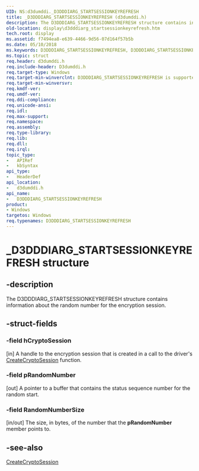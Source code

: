 ```yaml
---
UID: NS:d3dumddi._D3DDDIARG_STARTSESSIONKEYREFRESH
title: _D3DDDIARG_STARTSESSIONKEYREFRESH (d3dumddi.h)
description: The D3DDDIARG_STARTSESSIONKEYREFRESH structure contains information about the random number for the encryption session.
old-location: display\d3dddiarg_startsessionkeyrefresh.htm
tech.root: display
ms.assetid: f7494ea8-e639-4466-9d56-07d164f57b5b
ms.date: 05/10/2018
ms.keywords: D3DDDIARG_STARTSESSIONKEYREFRESH, D3DDDIARG_STARTSESSIONKEYREFRESH structure [Display Devices], UMDisplayDriver_param_Structs_63d20fb4-b769-45bf-8e3f-badb7b8e52e2.xml, _D3DDDIARG_STARTSESSIONKEYREFRESH, d3dumddi/D3DDDIARG_STARTSESSIONKEYREFRESH, display.d3dddiarg_startsessionkeyrefresh
ms.topic: struct
req.header: d3dumddi.h
req.include-header: D3dumddi.h
req.target-type: Windows
req.target-min-winverclnt: D3DDDIARG_STARTSESSIONKEYREFRESH is supported beginning with the Windows 7 operating system.
req.target-min-winversvr: 
req.kmdf-ver: 
req.umdf-ver: 
req.ddi-compliance: 
req.unicode-ansi: 
req.idl: 
req.max-support: 
req.namespace: 
req.assembly: 
req.type-library: 
req.lib: 
req.dll: 
req.irql: 
topic_type:
-	APIRef
-	kbSyntax
api_type:
-	HeaderDef
api_location:
-	d3dumddi.h
api_name:
-	D3DDDIARG_STARTSESSIONKEYREFRESH
product:
- Windows
targetos: Windows
req.typenames: D3DDDIARG_STARTSESSIONKEYREFRESH
---
```


# _D3DDDIARG_STARTSESSIONKEYREFRESH structure


## -description


The D3DDDIARG_STARTSESSIONKEYREFRESH structure contains information about the random number for the encryption session. 


## -struct-fields




### -field hCryptoSession

[in] A handle to the encryption session that is created in a call to the driver's <a href="https://msdn.microsoft.com/library/windows/hardware/hh451619">CreateCryptoSession</a> function. 


### -field pRandomNumber

[out] A pointer to a buffer that contains the status sequence number for the random start. 


### -field RandomNumberSize

[in/out] The size, in bytes, of the number that the <b>pRandomNumber</b> member points to. 


## -see-also




<a href="https://msdn.microsoft.com/library/windows/hardware/hh451619">CreateCryptoSession</a>
 

 

